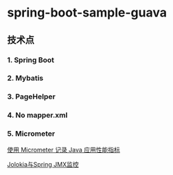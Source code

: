 # spring-boot-sample-guava
## 技术点


### 1. Spring Boot
### 2. Mybatis
### 3. PageHelper
### 4. No mapper.xml
### 5. Micrometer

[使用 Micrometer 记录 Java 应用性能指标](https://www.ibm.com/developerworks/cn/java/j-using-micrometer-to-record-java-metric/index.html)

[Jolokia与Spring JMX监控](https://shift-alt-ctrl.iteye.com/blog/2404036)
